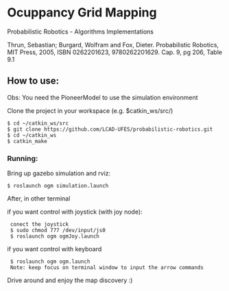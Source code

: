 # Ocuppancy Grid Mapping


Probabilistic Robotics - Algorithms Implementations

Thrun, Sebastian; Burgard, Wolfram and Fox, Dieter. Probabilistic Robotics, MIT Press, 2005, ISBN 0262201623, 9780262201629. Cap. 9, pg 206, Table 9.1

## How to use:

Obs: You need the PioneerModel to use the simulation environment

Clone the project in your workspace (e.g. $catkin_ws/src/)

    $ cd ~/catkin_ws/src
    $ git clone https://github.com/LCAD-UFES/probabilistic-robotics.git
    $ cd ~/catkin_ws
    $ catkin_make

### Running:
Bring up gazebo simulation and rviz:

    $ roslaunch ogm simulation.launch

After, in other terminal

  if you want control with joystick (with joy node):

     conect the joystick
     $ sudo chmod 777 /dev/input/js0
     $ roslaunch ogm ogmJoy.launch

  if you want control with keyboard

     $ roslaunch ogm ogm.launch
     Note: keep focus on terminal window to input the arrow commands

Drive around and enjoy the map discovery :)


